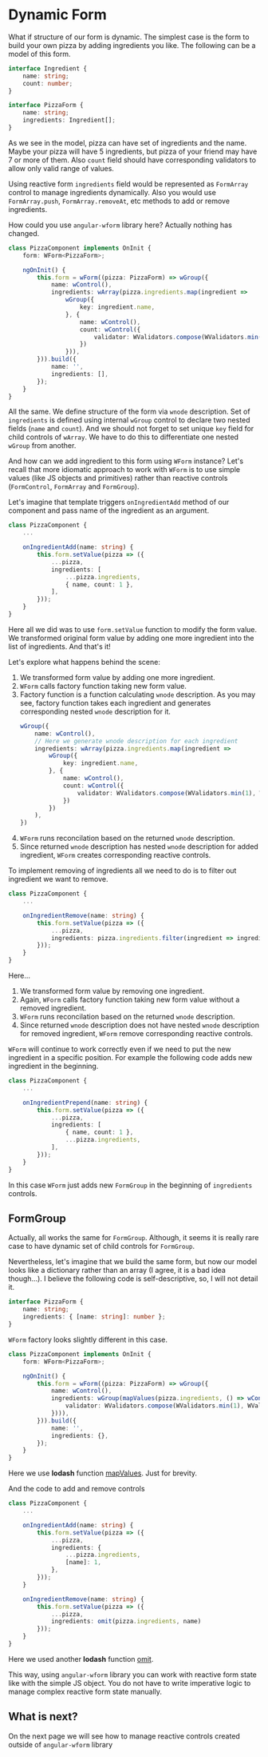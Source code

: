 # Dynamic Form

What if structure of our form is dynamic. The simplest case is the form to build your own pizza by adding ingredients you like. The following can be a model of this form.

```typescript
interface Ingredient {
    name: string;
    count: number;
}

interface PizzaForm {
    name: string;
    ingredients: Ingredient[];
}
```

As we see in the model, pizza can have set of ingredients and the name. Maybe your pizza will have 5 ingredients, but pizza of your friend may have 7 or more of them. Also `count` field should have corresponding validators to allow only valid range of values.

Using reactive form `ingredients` field would be represented as `FormArray` control to manage ingredients dynamically. Also you would use `FormArray.push`, `FormArray.removeAt`, etc methods to add or remove ingredients.

How could you use `angular-wform` library here? Actually nothing has changed.

```typescript
class PizzaComponent implements OnInit {
    form: WForm<PizzaForm>;

    ngOnInit() {
        this.form = wForm((pizza: PizzaForm) => wGroup({
            name: wControl(),
            ingredients: wArray(pizza.ingredients.map(ingredient =>
                wGroup({
                    key: ingredient.name,
                }, {
                    name: wControl(),
                    count: wControl({
                        validator: WValidators.compose(WValidators.min(1), WValidators.max(99)),
                    })
                })),
        })).build({
            name: '',
            ingredients: [],
        });
    }
}
```

All the same. We define structure of the form via `wnode` description. Set of `ingredients` is defined using internal `wGroup` control to declare two nested fields (`name` and `count`). And we should not forget to set unique `key` field for child controls of `wArray`. We have to do this to differentiate one nested `wGroup` from another.

And how can we add ingredient to this form using `WForm` instance? Let's recall that more idiomatic approach to work with `WForm` is to use simple values (like JS objects and primitives) rather than reactive controls (`FormControl`, `FormArray` and `FormGroup`).

Let's imagine that template triggers `onIngredientAdd` method of our component and pass name of the ingredient as an argument.

```typescript
class PizzaComponent {
    ...

    onIngredientAdd(name: string) {
        this.form.setValue(pizza => ({
            ...pizza,
            ingredients: [
                ...pizza.ingredients,
                { name, count: 1 },
            ],
        }));
    }
}
```

Here all we did was to use `form.setValue` function to modify the form value. We transformed original form value by adding one more ingredient into the list of ingredients. And that's it!

Let's explore what happens behind the scene:
1. We transformed form value by adding one more ingredient.
1. `WForm` calls factory function taking new form value.
1. Factory function is a function calculating `wnode` description. As you may see, factory function takes each ingredient and generates corresponding nested `wnode` description for it.
    ```typescript
    wGroup({
        name: wControl(),
        // Here we generate wnode description for each ingredient
        ingredients: wArray(pizza.ingredients.map(ingredient =>
            wGroup({
                key: ingredient.name,
            }, {
                name: wControl(),
                count: wControl({
                    validator: WValidators.compose(WValidators.min(1), WValidators.max(99)),
                })
            })
        ),
    })
    ```
1. `WForm` runs reconcilation based on the returned `wnode` description.
1. Since returned `wnode` description has nested `wnode` description for added ingredient, `WForm` creates corresponding reactive controls.

To implement removing of ingredients all we need to do is to filter out ingredient we want to remove.
```typescript
class PizzaComponent {
    ...

    onIngredientRemove(name: string) {
        this.form.setValue(pizza => ({
            ...pizza,
            ingredients: pizza.ingredients.filter(ingredient => ingredient.name !== name),
        }));
    }
}
```

Here...
1. We transformed form value by removing one ingredient.
1. Again, `WForm` calls factory function taking new form value without a removed ingredient.
1. `WForm` runs reconcilation based on the returned `wnode` description.
1. Since returned `wnode` description does not have nested `wnode` description for removed ingredient, `WForm` remove corresponding reactive controls.

`WForm` will continue to work correctly even if we need to put the new ingredient in a specific position. For example the following code adds new ingredient in the beginning.

```typescript
class PizzaComponent {
    ...

    onIngredientPrepend(name: string) {
        this.form.setValue(pizza => ({
            ...pizza,
            ingredients: [
                { name, count: 1 },
                ...pizza.ingredients,
            ],
        }));
    }
}
```

In this case `WForm` just adds new `FormGroup` in the beginning of `ingredients` controls.

## FormGroup

Actually, all works the same for `FormGroup`. Although, it seems it is really rare case to have dynamic set of child controls for `FormGroup`.

Nevertheless, let's imagine that we build the same form, but now our model looks like a dictionary rather than an array (I agree, it is a bad idea though...). I believe the following code is self-descriptive, so, I will not detail it.

```typescript
interface PizzaForm {
    name: string;
    ingredients: { [name: string]: number };
}
```

`WForm` factory looks slightly different in this case.

```typescript
class PizzaComponent implements OnInit {
    form: WForm<PizzaForm>;

    ngOnInit() {
        this.form = wForm((pizza: PizzaForm) => wGroup({
            name: wControl(),
            ingredients: wGroup(mapValues(pizza.ingredients, () => wControl({
                validator: WValidators.compose(WValidators.min(1), WValidators.max(99)),
            }))),
        })).build({
            name: '',
            ingredients: {},
        });
    }
}
```

Here we use **lodash** function [mapValues](https://lodash.com/docs/#mapValues). Just for brevity.

And the code to add and remove controls

```typescript
class PizzaComponent {
    ...

    onIngredientAdd(name: string) {
        this.form.setValue(pizza => ({
            ...pizza,
            ingredients: {
                ...pizza.ingredients,
                [name]: 1,
            },
        }));
    }

    onIngredientRemove(name: string) {
        this.form.setValue(pizza => ({
            ...pizza,
            ingredients: omit(pizza.ingredients, name)
        }));
    }
}
```

Here we used another **lodash** function [omit](https://lodash.com/docs/#omit).

This way, using `angular-wform` library you can work with reactive form state like with the simple JS object. You do not have to write imperative logic to manage complex reactive form state manually.

## What is next?

On the next page we will see how to manage reactive controls created outside of `angular-wform` library